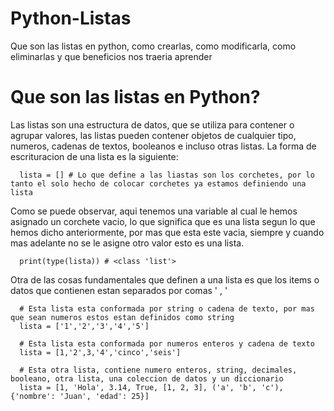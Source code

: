 # Python-Listas
Que son las listas en python, como crearlas, como modificarla, como eliminarlas y que beneficios nos traeria aprender

# Que son las listas en Python?

  Las listas son una estructura de datos, que se utiliza para contener o agrupar valores, las listas pueden contener objetos de cualquier tipo, numeros, cadenas de textos, booleanos e incluso otras listas. La forma de escrituracion de una lista es la siguiente:

      lista = [] # Lo que define a las liastas son los corchetes, por lo tanto el solo hecho de colocar corchetes ya estamos definiendo una         lista

  Como se puede observar, aqui tenemos una variable al cual le hemos asignado un corchete vacio, lo que significa que es una lista segun lo que hemos dicho anteriormente, por mas que esta este vacia, siempre y cuando mas adelante no se le asigne otro valor esto es una lista.

      print(type(lista)) # <class 'list'>

Otra de las cosas fundamentales que definen a una lista es que los items o datos que contienen estan separados por comas ' , '

      # Esta lista esta conformada por string o cadena de texto, por mas que sean numeros estos estan definidos como string
      lista = ['1','2','3','4','5']  

      # Esta lista esta conformada por numeros enteros y cadena de texto
      lista = [1,'2',3,'4','cinco','seis']

      # Esta otra lista, contiene numero enteros, string, decimales, booleano, otra lista, una coleccion de datos y un diccionario
      lista = [1, 'Hola', 3.14, True, [1, 2, 3], ('a', 'b', 'c'), {'nombre': 'Juan', 'edad': 25}]

      
